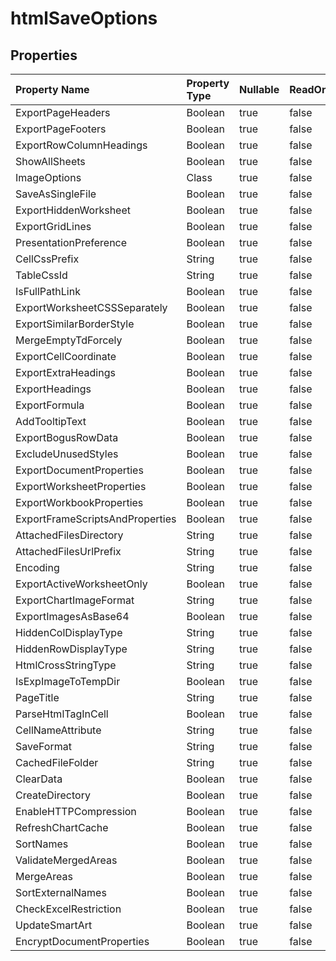 # **htmlSaveOptions**

 

## **Properties**

| Property Name | Property Type | Nullable |  ReadOnly | DefaultValue | Description | 
| :- | :- | :- |:- |  :- | :- |
|ExportPageHeaders|Boolean|true|false |  ||
|ExportPageFooters|Boolean|true|false |  ||
|ExportRowColumnHeadings|Boolean|true|false |  ||
|ShowAllSheets|Boolean|true|false |  ||
|ImageOptions|Class|true|false |  ||
|SaveAsSingleFile|Boolean|true|false |  ||
|ExportHiddenWorksheet|Boolean|true|false |  ||
|ExportGridLines|Boolean|true|false |  ||
|PresentationPreference|Boolean|true|false |  ||
|CellCssPrefix|String|true|false |  ||
|TableCssId|String|true|false |  ||
|IsFullPathLink|Boolean|true|false |  ||
|ExportWorksheetCSSSeparately|Boolean|true|false |  ||
|ExportSimilarBorderStyle|Boolean|true|false |  ||
|MergeEmptyTdForcely|Boolean|true|false |  ||
|ExportCellCoordinate|Boolean|true|false |  ||
|ExportExtraHeadings|Boolean|true|false |  ||
|ExportHeadings|Boolean|true|false |  ||
|ExportFormula|Boolean|true|false |  ||
|AddTooltipText|Boolean|true|false |  ||
|ExportBogusRowData|Boolean|true|false |  ||
|ExcludeUnusedStyles|Boolean|true|false |  ||
|ExportDocumentProperties|Boolean|true|false |  ||
|ExportWorksheetProperties|Boolean|true|false |  ||
|ExportWorkbookProperties|Boolean|true|false |  ||
|ExportFrameScriptsAndProperties|Boolean|true|false |  ||
|AttachedFilesDirectory|String|true|false |  ||
|AttachedFilesUrlPrefix|String|true|false |  ||
|Encoding|String|true|false |  ||
|ExportActiveWorksheetOnly|Boolean|true|false |  ||
|ExportChartImageFormat|String|true|false |  ||
|ExportImagesAsBase64|Boolean|true|false |  ||
|HiddenColDisplayType|String|true|false |  ||
|HiddenRowDisplayType|String|true|false |  ||
|HtmlCrossStringType|String|true|false |  ||
|IsExpImageToTempDir|Boolean|true|false |  ||
|PageTitle|String|true|false |  ||
|ParseHtmlTagInCell|Boolean|true|false |  ||
|CellNameAttribute|String|true|false |  ||
|SaveFormat|String|true|false |  ||
|CachedFileFolder|String|true|false |  ||
|ClearData|Boolean|true|false |  ||
|CreateDirectory|Boolean|true|false |  ||
|EnableHTTPCompression|Boolean|true|false |  ||
|RefreshChartCache|Boolean|true|false |  ||
|SortNames|Boolean|true|false |  ||
|ValidateMergedAreas|Boolean|true|false |  ||
|MergeAreas|Boolean|true|false |  ||
|SortExternalNames|Boolean|true|false |  ||
|CheckExcelRestriction|Boolean|true|false |  ||
|UpdateSmartArt|Boolean|true|false |  ||
|EncryptDocumentProperties|Boolean|true|false |  ||

